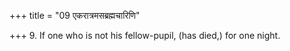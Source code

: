 +++
title = "09 एकरात्रमसब्रह्मचारिणि"

+++
9. If one who is not his fellow-pupil, (has died,) for one night.
